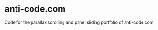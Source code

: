 anti-code.com
=============

Code for the parallax scrolling and panel sliding portfolio of anti-code.com